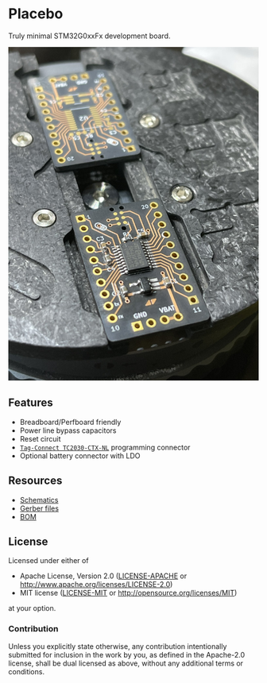 # Placebo

Truly minimal STM32G0xxFx development board.

<img src="docs/placebo.png" >

## Features

* Breadboard/Perfboard friendly
* Power line bypass capacitors
* Reset circuit
* [`Tag-Connect TC2030-CTX-NL`](https://www.tag-connect.com/product/tc2030-ctx-nl-stdc14-for-use-with-stm32-processors-with-stlink-v3) programming connector
* Optional battery connector with LDO

## Resources

- [Schematics](docs/placebo.pdf)
- [Gerber files](docs/placebo.zip)
- [BOM](docs/placebo.csv)

## License

Licensed under either of

- Apache License, Version 2.0 ([LICENSE-APACHE](LICENSE-APACHE) or
  http://www.apache.org/licenses/LICENSE-2.0)
- MIT license ([LICENSE-MIT](LICENSE-MIT) or http://opensource.org/licenses/MIT)

at your option.

### Contribution

Unless you explicitly state otherwise, any contribution intentionally submitted
for inclusion in the work by you, as defined in the Apache-2.0 license, shall be
dual licensed as above, without any additional terms or conditions.
